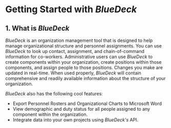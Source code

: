 Getting Started with *BlueDeck*
===============

## 1. What is *BlueDeck*

*BlueDeck* is an organization management tool that is designed to help manage organizational structure and personnel assignments.
You can use *BlueDeck* to look up contact, assignment, and chain-of-command information for co-workers.
Administrative users can use *BlueDeck* to create components within your organization, create positions within those components, and assign people to those positions. Changes you make are updated in real-time. When used properly, *BlueDeck* will contain comprehensive and readily available information about the structure of your organization.

*BlueDeck* also has the following cool features:

* Export Personnel Rosters and Organizational Charts to Microsoft Word
* View demographic and duty status for all people assigned to any component within the organization.
* Integrate data into your own projects using *BlueDeck's* API. 
